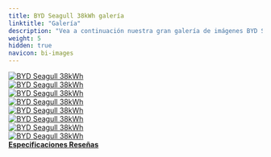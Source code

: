 ```yaml
---
title: BYD Seagull 38kWh galería
linktitle: "Galería"
description: "Vea a continuación nuestra gran galería de imágenes BYD Seagull 38kWh. Haga clic en las imágenes para ver las versiones de alta resolución."
weight: 5
hidden: true
navicon: bi-images
---
```

<!-- markdownlint-disable MD033 -->
<div class="row" id ="my-gallery">
	<div class="pswp-grid-item col-6 col-md-4">
		<a href="https://media.evkx.net/multimedia/models/byd/seagull/seagull_38kwh/exterior_1.jpg"
data-pswp-src="https://media.evkx.net/multimedia/models/byd/seagull/seagull_38kwh/exterior_1.jpg"
data-pswp-width="3000"
data-pswp-height="2210" 
target="_blank">
			<img src="https://media.evkx.net/multimedia/models/byd/seagull/seagull_38kwh/exterior_1_xst.jpg" alt="BYD Seagull 38kWh" class="img-fluid " />
		</a>
	</div>
	<div class="pswp-grid-item col-6 col-md-4">
		<a href="https://media.evkx.net/multimedia/models/byd/seagull/seagull_38kwh/exterior_2.jpg"
data-pswp-src="https://media.evkx.net/multimedia/models/byd/seagull/seagull_38kwh/exterior_2.jpg"
data-pswp-width="3000"
data-pswp-height="2210" 
target="_blank">
			<img src="https://media.evkx.net/multimedia/models/byd/seagull/seagull_38kwh/exterior_2_xst.jpg" alt="BYD Seagull 38kWh" class="img-fluid " />
		</a>
	</div>
	<div class="pswp-grid-item col-6 col-md-4">
		<a href="https://media.evkx.net/multimedia/models/byd/seagull/seagull_38kwh/exterior_3.jpg"
data-pswp-src="https://media.evkx.net/multimedia/models/byd/seagull/seagull_38kwh/exterior_3.jpg"
data-pswp-width="3000"
data-pswp-height="2210" 
target="_blank">
			<img src="https://media.evkx.net/multimedia/models/byd/seagull/seagull_38kwh/exterior_3_xst.jpg" alt="BYD Seagull 38kWh" class="img-fluid " />
		</a>
	</div>
	<div class="pswp-grid-item col-6 col-md-4">
		<a href="https://media.evkx.net/multimedia/models/byd/seagull/seagull_38kwh/interior_1.jpg"
data-pswp-src="https://media.evkx.net/multimedia/models/byd/seagull/seagull_38kwh/interior_1.jpg"
data-pswp-width="2560"
data-pswp-height="1371" 
target="_blank">
			<img src="https://media.evkx.net/multimedia/models/byd/seagull/seagull_38kwh/interior_1_xst.jpg" alt="BYD Seagull 38kWh" class="img-fluid " />
		</a>
	</div>
	<div class="pswp-grid-item col-6 col-md-4">
		<a href="https://media.evkx.net/multimedia/models/byd/seagull/seagull_38kwh/interior_2.jpg"
data-pswp-src="https://media.evkx.net/multimedia/models/byd/seagull/seagull_38kwh/interior_2.jpg"
data-pswp-width="2300"
data-pswp-height="1294" 
target="_blank">
			<img src="https://media.evkx.net/multimedia/models/byd/seagull/seagull_38kwh/interior_2_xst.jpg" alt="BYD Seagull 38kWh" class="img-fluid " />
		</a>
	</div>
	<div class="pswp-grid-item col-6 col-md-4">
		<a href="https://media.evkx.net/multimedia/models/byd/seagull/seagull_38kwh/main_1.jpg"
data-pswp-src="https://media.evkx.net/multimedia/models/byd/seagull/seagull_38kwh/main_1.jpg"
data-pswp-width="3000"
data-pswp-height="2210" 
target="_blank">
			<img src="https://media.evkx.net/multimedia/models/byd/seagull/seagull_38kwh/main_1_xst.jpg" alt="BYD Seagull 38kWh" class="img-fluid " />
		</a>
	</div>
	<div class="pswp-grid-item col-6 col-md-4">
		<a href="https://media.evkx.net/multimedia/models/byd/seagull/seagull_38kwh/screens_1.jpg"
data-pswp-src="https://media.evkx.net/multimedia/models/byd/seagull/seagull_38kwh/screens_1.jpg"
data-pswp-width="2400"
data-pswp-height="1600" 
target="_blank">
			<img src="https://media.evkx.net/multimedia/models/byd/seagull/seagull_38kwh/screens_1_xst.jpg" alt="BYD Seagull 38kWh" class="img-fluid " />
		</a>
	</div>
	<div class="pswp-grid-item col-6 col-md-4">
		<a href="https://media.evkx.net/multimedia/models/byd/seagull/seagull_38kwh/secondrowseats_1.jpg"
data-pswp-src="https://media.evkx.net/multimedia/models/byd/seagull/seagull_38kwh/secondrowseats_1.jpg"
data-pswp-width="2300"
data-pswp-height="1414" 
target="_blank">
			<img src="https://media.evkx.net/multimedia/models/byd/seagull/seagull_38kwh/secondrowseats_1_xst.jpg" alt="BYD Seagull 38kWh" class="img-fluid " />
		</a>
	</div>
</div>
<script type="module">
  import PhotoSwipeLightbox from '/js/photoswipe-lightbox.esm.js';
    const lightbox = new PhotoSwipeLightbox({
       gallery: '#my-gallery',
        children: 'a',
        pswpModule: () => import('/js/photoswipe.esm.js')
    });
lightbox.init();
</script>
<div class="mt-3 mb-3">
<a href="../specifications/" class="text-decoration-none text-black">
<strong><i class="bi-arrow-left"></i> Especificaciones </strong>
</a>
<a href="../reviews/" class="text-decoration-none text-black float-end">
<strong>Reseñas <i class="bi-arrow-right"></i></strong>
</a>
</div>
